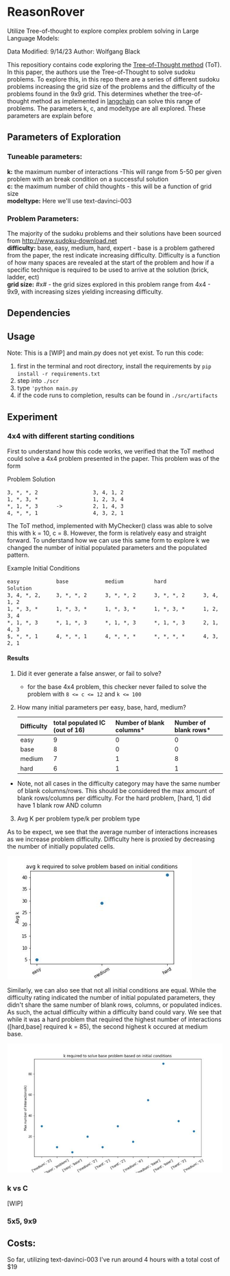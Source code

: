# ReasonRover
Utilize Tree-of-thought to explore complex problem solving in Large Language Models:

Data Modified: 9/14/23
Author: Wolfgang Black

This repositiory contains code exploring the [Tree-of-Thought method](https://arxiv.org/pdf/2305.08291.pdf) (ToT). In this paper, 
the authors use the Tree-of-Thought to solve sudoku problems. To explore this, in this repo there are a series of different sudoku problems
increasing the grid size of the problems and the difficulty of the problems found in the 9x9 grid. This determines whether the tree-of-thought method as implemented in [langchain]() can solve this range of problems. The parameters k, c, and modeltype are all explored. These parameters are explain before

## Parameters of Exploration
### Tuneable parameters:
<b>k:</b> the maximum number of interactions -This will range from 5-50 per given problem with an break condition on a successful solution <br>
<b>c:</b> the maximum number of child thoughts - this will be a function of grid size<br>
<b>modeltype:</b> Here we'll use text-davinci-003 

### Problem Parameters:
The majority of the sudoku problems and their solutions have been sourced from http://www.sudoku-download.net <br>
<b>difficulty:</b> base, easy, medium, hard, expert - base is a problem gathered from the paper, the rest indicate increasing difficulty. Difficulty is a function of how many spaces are revealed at the start of the problem and how if a specific technique is required to be used to arrive at the solution (brick, ladder, ect) <br>
<b>grid size:</b> #x# - the grid sizes explored in this problem range from 4x4 - 9x9, with increasing sizes yielding increasing difficulty. 

## Dependencies

## Usage 
Note: This is a [WIP] and main.py does not yet exist. 
To run this code:
1. first in the terminal and root directory, install the requirements by ```pip install -r requirements.txt```
2. step into ```./scr```
3. type ```'python main.py```
4. if the code runs to completion, results can be found in ```./src/artifacts```

## Experiment
### 4x4 with different starting conditions
First to understand how this code works, we verified that the ToT method could solve a 4x4 problem presented in the paper. This problem was of the form

Problem                     Solution
```
3, *, *, 2                  3, 4, 1, 2
1, *, 3, *                  1, 2, 3, 4
*, 1, *, 3      ->          2, 1, 4, 3
4, *, *, 1                  4, 3, 2, 1
```

The ToT method, implemented with MyChecker() class was able to solve this with k = 10, c = 8. However, the form is relatively easy and straight forward. To understand how we can use this same form to explore k we changed the number of initial populated parameters and the populated pattern.


Example Initial Conditions
```
easy            base            medium          hard            Solution 
3, 4, *, 2,     3, *, *, 2      3, *, *, 2      3, *, *, 2      3, 4, 1, 2
1, *, 3, *      1, *, 3, *      1, *, 3, *      1, *, 3, *      1, 2, 3, 4
*, 1, *, 3      *, 1, *, 3      *, 1, *, 3      *, 1, *, 3      2, 1, 4, 3
$, *, *, 1      4, *, *, 1      4, *, *, *      *, *, *, *      4, 3, 2, 1

```
#### Results
1. Did it ever generate a false answer, or fail to solve?
    - for the base 4x4 problem, this checker never failed to solve the problem with ``` 8 <= c <= 12 ``` and ```k <= 100```
2. How many initial parameters per easy, base, hard, medium?

    | Difficulty | total populated IC (out of 16) | Number of blank columns*| Number of blank rows* |
    |-|-|-|-|
    | easy | 9 | 0 | 0 |
    | base | 8 | 0 | 0 |
    | medium | 7 | 1| 8|
    | hard | 6 |1 | 1|

* Note, not all cases in the difficulty category may have the same number of blank columns/rows. This should be considered the max amount of blank rows/columns per difficulty. For the hard problem, [hard, 1] did have 1 blank row AND column

3. Avg K per problem type/k per problem type

As to be expect, we see that the average number of interactions increases as we increase problem difficulty. Difficulty here is proxied by decreasing the number of initially populated cells. 

![alt text](https://github.com/wolfgangjblack/ReasonRover/blob/main/src/artifacts/avg_k.jpg)

Similarly, we can also see that not all initial conditions are equal. While the difficulty rating indicated the number of initial populated parameters, they didn't share the same number of blank rows, columns, or populated indices. As such, the actual difficulty within a difficulty band could vary. We see that while it was a hard problem that required the highest number of interactions ([hard,base] required k = 85), the second highest k occured at medium base. 

![alt text](https://github.com/wolfgangjblack/ReasonRover/blob/main/src/artifacts/max_k.jpg)

### k vs C

[WIP]

### 5x5, 9x9

## Costs:
So far, utilizing text-davinci-003 I've run around 4 hours with a total cost of $19
